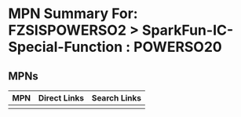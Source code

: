 



# MPN Summary For: FZSISPOWERSO2 > SparkFun-IC-Special-Function : POWERSO20

## MPNs
  

|MPN|Direct Links|Search Links|
| :--- | :--- | :--- |
||||
